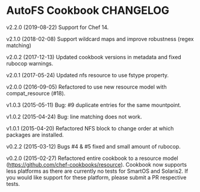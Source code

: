 AutoFS Cookbook CHANGELOG
========================
v2.2.0 (2019-08-22)
Support for Chef 14.

v2.1.0 (2018-02-08)
Support wildcard maps and improve robustness (regex matching)

v2.0.2 (2017-12-13)
Updated cookbook versions in metadata and fixed rubocop warnings.

v2.0.1 (2017-05-24)
Updated nfs resource to use fstype property.

v2.0.0 (2016-09-05)
Refactored to use new resource model with compat_resource (#18).

v1.0.3 (2015-05-11)
Bug: #9 duplicate entries for the same mountpoint.

v1.0.2 (2015-04-24)
Bug: line matching does not work.

v1.0.1 (2015-04-20)
Refactored NFS block to change order at which packages are installed.

v0.2.2 (2015-03-12)
Bugs #4 & #5 fixed and small amount of rubocop.

v0.2.0 (2015-02-27)
Refactored entire cookbook to a resource model (https://github.com/chef-cookbooks/resource).
Cookbook now supports less platforms as there are currently no tests for SmartOS and Solaris2. If you would like support for these platform, please submit a PR respective tests.
